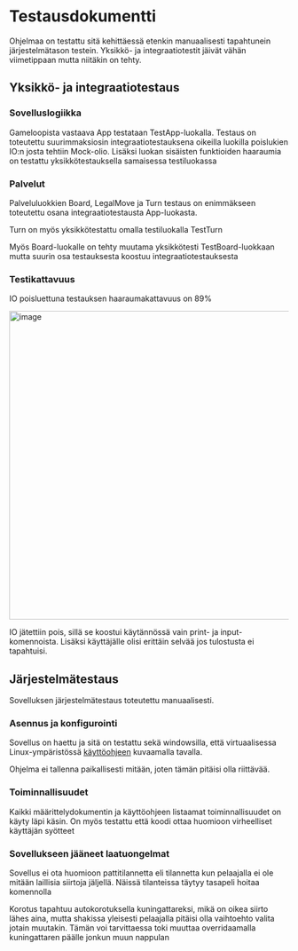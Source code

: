 # Testausdokumentti

Ohjelmaa on testattu sitä kehittäessä etenkin manuaalisesti tapahtunein järjestelmätason testein. Yksikkö- ja integraatiotestit jäivät vähän viimetippaan mutta niitäkin on tehty.

## Yksikkö- ja integraatiotestaus

### Sovelluslogiikka

Gameloopista vastaava App testataan TestApp-luokalla. Testaus on toteutettu suurimmaksiosin integraatiotestauksena oikeilla luokilla poislukien IO:n josta tehtiin Mock-olio. Lisäksi luokan sisäisten funktioiden haaraumia on testattu yksikkötestauksella samaisessa testiluokassa

### Palvelut

Palveluluokkien Board, LegalMove ja Turn testaus on enimmäkseen toteutettu osana integraatiotestausta App-luokasta. 

Turn on myös yksikkötestattu omalla testiluokalla TestTurn

Myös Board-luokalle on tehty muutama yksikkötesti TestBoard-luokkaan mutta suurin osa testauksesta koostuu integraatiotestauksesta

### Testikattavuus

IO poisluettuna testauksen haaraumakattavuus on 89%

<img width="556" alt="image" src="https://github.com/kaarleol/ohte-chess/assets/127772376/7f390d64-0c24-448b-aa4a-cea3732d4aca">

IO jätettiin pois, sillä se koostui käytännössä vain print- ja input-komennoista. Lisäksi käyttäjälle olisi erittäin selvää jos tulostusta ei tapahtuisi.

## Järjestelmätestaus

Sovelluksen järjestelmätestaus toteutettu manuaalisesti.

### Asennus ja konfigurointi

Sovellus on haettu ja sitä on testattu sekä windowsilla, että virtuaalisessa Linux-ympäristössä [käyttöohjeen](https://github.com/kaarleol/ohte-chess/blob/main/dokumentaatio/kayttoohje.md) kuvaamalla tavalla.

Ohjelma ei tallenna paikallisesti mitään, joten tämän pitäisi olla riittävää.

### Toiminnallisuudet
Kaikki määrittelydokumentin ja käyttöohjeen listaamat toiminnallisuudet on käyty läpi käsin. On myös testattu että koodi ottaa huomioon virheelliset käyttäjän syötteet

### Sovellukseen jääneet laatuongelmat

Sovellus ei ota huomioon pattitilannetta eli tilannetta kun pelaajalla ei ole mitään laillisia siirtoja jäljellä. Näissä tilanteissa täytyy tasapeli hoitaa komennolla

Korotus tapahtuu autokorotuksella kuningattareksi, mikä on oikea siirto lähes aina, mutta shakissa yleisesti pelaajalla pitäisi olla vaihtoehto valita jotain muutakin. Tämän voi tarvittaessa toki muuttaa overridaamalla kuningattaren päälle jonkun muun nappulan
